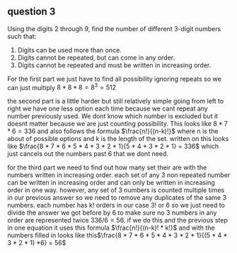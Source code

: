 ## question 3

Using the digits 2 through 9, find the number of different 3-digit numbers such that:
1. Digits can be used more than once.
2. Digits cannot be repeated, but can come in any order.
3. Digits cannot be repeated and must be written in increasing order.


For the first part we just have to find all possibility ignoring repeats so we can just multiply $8*8*8 = 8^3 = 512$

the second part is a little harder but still relatively simple going from left to right we have one less option each time because we cant repeat any number previously used. We dont know which number is excluded but it doesnt matter because we are just counting possibility. This looks like $8 * 7 * 6 = 336$ and also follows the formula $\frac{n!}{(n-k)!}$ where n is the about of possible options and k is the length of the set. written on this looks like $\frac{8 * 7 * 6 * 5 * 4 * 3 * 2 * 1}{5 * 4 * 3 * 2 * 1} = 336$ which just cancels out the numbers past 6 that we dont need.

for the third part we need to find out how many set their are with the numbers written in increasing order. each set of any 3 non repeated number can be written in increasing order and can only be written in increasing order in one way. however, any set of 3 numbers is counted multiple times in our previous answer so we need to remove any duplicates of the same 3 numbers. each number has k! orders in our case 3! or 6 so we just need to divide the answer we got before by 6 to make sure no 3 numbers in any order are represented twice $336/6 = 56$. if we do this and the previous step in one equation it uses this formula $\frac{n!}{(n-k)! * k!}$ and with the numbers filled in looks like this$\frac{8 * 7 * 6 * 5 * 4 * 3 * 2 * 1}{(5 * 4 * 3 * 2 * 1) *6} = 56$
